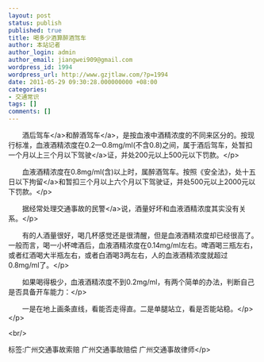 ```yaml
---
layout: post
status: publish
published: true
title: 喝多少酒算醉酒驾车
author: 本站记者
author_login: admin
author_email: jiangwei909@gmail.com
wordpress_id: 1994
wordpress_url: http://www.gzjtlaw.com/?p=1994
date: 2011-05-29 09:30:28.000000000 +08:00
categories:
- 交通常识
tags: []
comments: []
---
```

<p><p>　　<a>酒后驾车<&#47;a>和<a>醉酒驾车<&#47;a>，是按血液中酒精浓度的不同来区分的。按现行标准，血液酒精浓度在0.2&mdash;0.8mg&#47;ml(不含0.8)之间，属于酒后驾车，处暂扣一个月以上三个月以下<a>驾驶<&#47;a>证，并处200元以上500元以下罚款。<&#47;p><p>　　血液酒精浓度在0.8mg&#47;ml(含)以上时，属醉酒驾车。按照《安全法》，处十五日以下<a>拘留<&#47;a>和暂扣三个月以上六个月以下驾驶证，并处500元以上2000元以下罚款。<&#47;p><p>　　据经常处理交通事故的<a>民警<&#47;a>说，酒量好坏和血液酒精浓度其实没有关系。<&#47;p><p>　　有的人酒量很好，喝几杯感觉还是很清醒，但是血液酒精浓度却已经很高了。一般而言，喝一小杯啤酒后，血液酒精浓度在0.14mg&#47;ml左右。啤酒喝三瓶左右，或者红酒喝大半瓶左右，或者白酒喝3两左右，人的血液酒精浓度就超过0.8mg&#47;ml了。<&#47;p><p>　　如果喝得极少，血液酒精浓度不到0.2mg&#47;ml，有两个简单的办法，判断自己是否具备开车能力：<&#47;p><p>　　一是在地上画条直线，看能否走得直。二是单腿站立，看是否能站稳。<&#47;p><&#47;p><br&#47;><p>标签:广州交通事故索赔 广州交通事故赔偿 广州交通事故律师<&#47;p>
